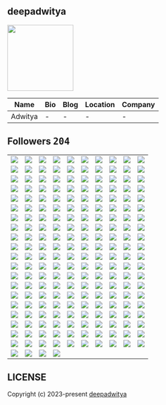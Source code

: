 ## deepadwitya
<img src="https://avatars.githubusercontent.com/u/89625446?v=4" width="150" />

| Name | Bio | Blog | Location | Company |
| -- | -- | -- | -- | -- |
| Adwitya | - | - | - | - |

## Followers <kbd>204</kbd>

<table width="100%">
  <tr width='100%'><td width='10%' align='center'><a href='https://github.com/kenjinote'><img src='https://avatars.githubusercontent.com/u/2605401?v=4' /></a></td><td width='10%' align='center'><a href='https://github.com/Sawi78112'><img src='https://avatars.githubusercontent.com/u/4213074?v=4' /></a></td><td width='10%' align='center'><a href='https://github.com/billyfischbach'><img src='https://avatars.githubusercontent.com/u/5067515?v=4' /></a></td><td width='10%' align='center'><a href='https://github.com/eva57gr'><img src='https://avatars.githubusercontent.com/u/5327231?v=4' /></a></td><td width='10%' align='center'><a href='https://github.com/ccbearyeh'><img src='https://avatars.githubusercontent.com/u/5384439?v=4' /></a></td><td width='10%' align='center'><a href='https://github.com/jjfhwang'><img src='https://avatars.githubusercontent.com/u/5413597?v=4' /></a></td><td width='10%' align='center'><a href='https://github.com/gino2013'><img src='https://avatars.githubusercontent.com/u/5793569?v=4' /></a></td><td width='10%' align='center'><a href='https://github.com/riseansmal'><img src='https://avatars.githubusercontent.com/u/6877737?v=4' /></a></td><td width='10%' align='center'><a href='https://github.com/seehiong'><img src='https://avatars.githubusercontent.com/u/6965893?v=4' /></a></td><td width='10%' align='center'><a href='https://github.com/topsecretagent007'><img src='https://avatars.githubusercontent.com/u/7397803?v=4' /></a></td></tr><tr width='100%'><td width='10%' align='center'><a href='https://github.com/KylerCondran'><img src='https://avatars.githubusercontent.com/u/7399939?v=4' /></a></td><td width='10%' align='center'><a href='https://github.com/onamfc'><img src='https://avatars.githubusercontent.com/u/8187699?v=4' /></a></td><td width='10%' align='center'><a href='https://github.com/murapadev'><img src='https://avatars.githubusercontent.com/u/10557163?v=4' /></a></td><td width='10%' align='center'><a href='https://github.com/holasoymalva'><img src='https://avatars.githubusercontent.com/u/13058234?v=4' /></a></td><td width='10%' align='center'><a href='https://github.com/dbunt1tled'><img src='https://avatars.githubusercontent.com/u/16355486?v=4' /></a></td><td width='10%' align='center'><a href='https://github.com/IDouble'><img src='https://avatars.githubusercontent.com/u/18186995?v=4' /></a></td><td width='10%' align='center'><a href='https://github.com/Fadhaa'><img src='https://avatars.githubusercontent.com/u/18240431?v=4' /></a></td><td width='10%' align='center'><a href='https://github.com/jackccrawford'><img src='https://avatars.githubusercontent.com/u/18580445?v=4' /></a></td><td width='10%' align='center'><a href='https://github.com/djvelimir'><img src='https://avatars.githubusercontent.com/u/20823832?v=4' /></a></td><td width='10%' align='center'><a href='https://github.com/danielmrtnvc'><img src='https://avatars.githubusercontent.com/u/23488585?v=4' /></a></td></tr><tr width='100%'><td width='10%' align='center'><a href='https://github.com/ChariotRed'><img src='https://avatars.githubusercontent.com/u/25374213?v=4' /></a></td><td width='10%' align='center'><a href='https://github.com/visualGravitySense'><img src='https://avatars.githubusercontent.com/u/26278690?v=4' /></a></td><td width='10%' align='center'><a href='https://github.com/sungeer'><img src='https://avatars.githubusercontent.com/u/26924670?v=4' /></a></td><td width='10%' align='center'><a href='https://github.com/jelspace'><img src='https://avatars.githubusercontent.com/u/27209430?v=4' /></a></td><td width='10%' align='center'><a href='https://github.com/Benjamin-cup'><img src='https://avatars.githubusercontent.com/u/33036584?v=4' /></a></td><td width='10%' align='center'><a href='https://github.com/cashblaze129'><img src='https://avatars.githubusercontent.com/u/33608400?v=4' /></a></td><td width='10%' align='center'><a href='https://github.com/Ideal-Softer'><img src='https://avatars.githubusercontent.com/u/36896525?v=4' /></a></td><td width='10%' align='center'><a href='https://github.com/Landon153'><img src='https://avatars.githubusercontent.com/u/43365714?v=4' /></a></td><td width='10%' align='center'><a href='https://github.com/standardgalactic'><img src='https://avatars.githubusercontent.com/u/43516554?v=4' /></a></td><td width='10%' align='center'><a href='https://github.com/sandibrrm'><img src='https://avatars.githubusercontent.com/u/43517564?v=4' /></a></td></tr><tr width='100%'><td width='10%' align='center'><a href='https://github.com/AchrafReyani'><img src='https://avatars.githubusercontent.com/u/43996450?v=4' /></a></td><td width='10%' align='center'><a href='https://github.com/NiniTurner'><img src='https://avatars.githubusercontent.com/u/44910620?v=4' /></a></td><td width='10%' align='center'><a href='https://github.com/nstrmx'><img src='https://avatars.githubusercontent.com/u/45055549?v=4' /></a></td><td width='10%' align='center'><a href='https://github.com/jfullstackdev'><img src='https://avatars.githubusercontent.com/u/47092464?v=4' /></a></td><td width='10%' align='center'><a href='https://github.com/ryo8000'><img src='https://avatars.githubusercontent.com/u/49798519?v=4' /></a></td><td width='10%' align='center'><a href='https://github.com/emmanuelvelmo'><img src='https://avatars.githubusercontent.com/u/51292782?v=4' /></a></td><td width='10%' align='center'><a href='https://github.com/TuRuSkT11'><img src='https://avatars.githubusercontent.com/u/53394750?v=4' /></a></td><td width='10%' align='center'><a href='https://github.com/kelvinMORURI'><img src='https://avatars.githubusercontent.com/u/54265555?v=4' /></a></td><td width='10%' align='center'><a href='https://github.com/cerenyilmazjinx'><img src='https://avatars.githubusercontent.com/u/56936296?v=4' /></a></td><td width='10%' align='center'><a href='https://github.com/tm-0430'><img src='https://avatars.githubusercontent.com/u/57335230?v=4' /></a></td></tr><tr width='100%'><td width='10%' align='center'><a href='https://github.com/bocaletto-luca'><img src='https://avatars.githubusercontent.com/u/58043613?v=4' /></a></td><td width='10%' align='center'><a href='https://github.com/oluiscabral'><img src='https://avatars.githubusercontent.com/u/58452540?v=4' /></a></td><td width='10%' align='center'><a href='https://github.com/alighasemi889'><img src='https://avatars.githubusercontent.com/u/58810370?v=4' /></a></td><td width='10%' align='center'><a href='https://github.com/marcmotta'><img src='https://avatars.githubusercontent.com/u/60157172?v=4' /></a></td><td width='10%' align='center'><a href='https://github.com/hosseinghDev'><img src='https://avatars.githubusercontent.com/u/60262273?v=4' /></a></td><td width='10%' align='center'><a href='https://github.com/gary111868'><img src='https://avatars.githubusercontent.com/u/62193371?v=4' /></a></td><td width='10%' align='center'><a href='https://github.com/QOZU'><img src='https://avatars.githubusercontent.com/u/64510789?v=4' /></a></td><td width='10%' align='center'><a href='https://github.com/hajigur69'><img src='https://avatars.githubusercontent.com/u/66867581?v=4' /></a></td><td width='10%' align='center'><a href='https://github.com/VictoriaCabirta'><img src='https://avatars.githubusercontent.com/u/67331250?v=4' /></a></td><td width='10%' align='center'><a href='https://github.com/ewhu'><img src='https://avatars.githubusercontent.com/u/71063216?v=4' /></a></td></tr><tr width='100%'><td width='10%' align='center'><a href='https://github.com/manmohanhunjan'><img src='https://avatars.githubusercontent.com/u/71703296?v=4' /></a></td><td width='10%' align='center'><a href='https://github.com/JohnMwendwa'><img src='https://avatars.githubusercontent.com/u/72663882?v=4' /></a></td><td width='10%' align='center'><a href='https://github.com/Zack4DEV'><img src='https://avatars.githubusercontent.com/u/73597675?v=4' /></a></td><td width='10%' align='center'><a href='https://github.com/xgek'><img src='https://avatars.githubusercontent.com/u/73622401?v=4' /></a></td><td width='10%' align='center'><a href='https://github.com/mbitujames'><img src='https://avatars.githubusercontent.com/u/78168933?v=4' /></a></td><td width='10%' align='center'><a href='https://github.com/helallao'><img src='https://avatars.githubusercontent.com/u/78656003?v=4' /></a></td><td width='10%' align='center'><a href='https://github.com/thisalireza'><img src='https://avatars.githubusercontent.com/u/81307350?v=4' /></a></td><td width='10%' align='center'><a href='https://github.com/Raquel-Fernandez'><img src='https://avatars.githubusercontent.com/u/81975272?v=4' /></a></td><td width='10%' align='center'><a href='https://github.com/otsupom'><img src='https://avatars.githubusercontent.com/u/86154133?v=4' /></a></td><td width='10%' align='center'><a href='https://github.com/AmirulAndalib'><img src='https://avatars.githubusercontent.com/u/86344856?v=4' /></a></td></tr><tr width='100%'><td width='10%' align='center'><a href='https://github.com/seckinyasar'><img src='https://avatars.githubusercontent.com/u/86570205?v=4' /></a></td><td width='10%' align='center'><a href='https://github.com/Shinbatsu'><img src='https://avatars.githubusercontent.com/u/87991929?v=4' /></a></td><td width='10%' align='center'><a href='https://github.com/huytg1007'><img src='https://avatars.githubusercontent.com/u/88336473?v=4' /></a></td><td width='10%' align='center'><a href='https://github.com/mg-e'><img src='https://avatars.githubusercontent.com/u/89415673?v=4' /></a></td><td width='10%' align='center'><a href='https://github.com/yuskraft'><img src='https://avatars.githubusercontent.com/u/89844466?v=4' /></a></td><td width='10%' align='center'><a href='https://github.com/AbdullahRashid133'><img src='https://avatars.githubusercontent.com/u/89905186?v=4' /></a></td><td width='10%' align='center'><a href='https://github.com/Cre4T3Tiv3'><img src='https://avatars.githubusercontent.com/u/90336421?v=4' /></a></td><td width='10%' align='center'><a href='https://github.com/Davidevlops'><img src='https://avatars.githubusercontent.com/u/91037972?v=4' /></a></td><td width='10%' align='center'><a href='https://github.com/ezozu'><img src='https://avatars.githubusercontent.com/u/91341753?v=4' /></a></td><td width='10%' align='center'><a href='https://github.com/v-mv'><img src='https://avatars.githubusercontent.com/u/91957475?v=4' /></a></td></tr><tr width='100%'><td width='10%' align='center'><a href='https://github.com/iam-harshsoni'><img src='https://avatars.githubusercontent.com/u/95012191?v=4' /></a></td><td width='10%' align='center'><a href='https://github.com/Yadavanurag13'><img src='https://avatars.githubusercontent.com/u/95437051?v=4' /></a></td><td width='10%' align='center'><a href='https://github.com/george0st'><img src='https://avatars.githubusercontent.com/u/95856749?v=4' /></a></td><td width='10%' align='center'><a href='https://github.com/ludo53'><img src='https://avatars.githubusercontent.com/u/97764715?v=4' /></a></td><td width='10%' align='center'><a href='https://github.com/heinodendal'><img src='https://avatars.githubusercontent.com/u/98295046?v=4' /></a></td><td width='10%' align='center'><a href='https://github.com/Shahir-47'><img src='https://avatars.githubusercontent.com/u/98346408?v=4' /></a></td><td width='10%' align='center'><a href='https://github.com/christian-schw'><img src='https://avatars.githubusercontent.com/u/100429187?v=4' /></a></td><td width='10%' align='center'><a href='https://github.com/oluoko'><img src='https://avatars.githubusercontent.com/u/101041804?v=4' /></a></td><td width='10%' align='center'><a href='https://github.com/Coralnws'><img src='https://avatars.githubusercontent.com/u/101916048?v=4' /></a></td><td width='10%' align='center'><a href='https://github.com/md-rifatkhan'><img src='https://avatars.githubusercontent.com/u/102645154?v=4' /></a></td></tr><tr width='100%'><td width='10%' align='center'><a href='https://github.com/m-bwela'><img src='https://avatars.githubusercontent.com/u/103028236?v=4' /></a></td><td width='10%' align='center'><a href='https://github.com/bert093'><img src='https://avatars.githubusercontent.com/u/103609643?v=4' /></a></td><td width='10%' align='center'><a href='https://github.com/General-MP'><img src='https://avatars.githubusercontent.com/u/103930078?v=4' /></a></td><td width='10%' align='center'><a href='https://github.com/nimakian'><img src='https://avatars.githubusercontent.com/u/106957401?v=4' /></a></td><td width='10%' align='center'><a href='https://github.com/devimccallion'><img src='https://avatars.githubusercontent.com/u/109635993?v=4' /></a></td><td width='10%' align='center'><a href='https://github.com/Nagdy8888'><img src='https://avatars.githubusercontent.com/u/111529534?v=4' /></a></td><td width='10%' align='center'><a href='https://github.com/DIMFLIX'><img src='https://avatars.githubusercontent.com/u/112165977?v=4' /></a></td><td width='10%' align='center'><a href='https://github.com/EminHaziyev'><img src='https://avatars.githubusercontent.com/u/113848558?v=4' /></a></td><td width='10%' align='center'><a href='https://github.com/bhza'><img src='https://avatars.githubusercontent.com/u/114709419?v=4' /></a></td><td width='10%' align='center'><a href='https://github.com/COSSAVVU'><img src='https://avatars.githubusercontent.com/u/115111295?v=4' /></a></td></tr><tr width='100%'><td width='10%' align='center'><a href='https://github.com/laurindoisaac'><img src='https://avatars.githubusercontent.com/u/116688165?v=4' /></a></td><td width='10%' align='center'><a href='https://github.com/NicolasVegaQ'><img src='https://avatars.githubusercontent.com/u/116695317?v=4' /></a></td><td width='10%' align='center'><a href='https://github.com/germainelee'><img src='https://avatars.githubusercontent.com/u/118464031?v=4' /></a></td><td width='10%' align='center'><a href='https://github.com/cepseu1'><img src='https://avatars.githubusercontent.com/u/118836783?v=4' /></a></td><td width='10%' align='center'><a href='https://github.com/Nirkrolm72650'><img src='https://avatars.githubusercontent.com/u/119167054?v=4' /></a></td><td width='10%' align='center'><a href='https://github.com/RezaBehnoud'><img src='https://avatars.githubusercontent.com/u/119262375?v=4' /></a></td><td width='10%' align='center'><a href='https://github.com/AymaneMehdi'><img src='https://avatars.githubusercontent.com/u/119676798?v=4' /></a></td><td width='10%' align='center'><a href='https://github.com/FHajid'><img src='https://avatars.githubusercontent.com/u/120089837?v=4' /></a></td><td width='10%' align='center'><a href='https://github.com/DavoudMolaei'><img src='https://avatars.githubusercontent.com/u/121189075?v=4' /></a></td><td width='10%' align='center'><a href='https://github.com/Kirito9910'><img src='https://avatars.githubusercontent.com/u/121258433?v=4' /></a></td></tr><tr width='100%'><td width='10%' align='center'><a href='https://github.com/tubakhxn'><img src='https://avatars.githubusercontent.com/u/122105012?v=4' /></a></td><td width='10%' align='center'><a href='https://github.com/K1rsN7'><img src='https://avatars.githubusercontent.com/u/123446875?v=4' /></a></td><td width='10%' align='center'><a href='https://github.com/MwitiPeter'><img src='https://avatars.githubusercontent.com/u/124337409?v=4' /></a></td><td width='10%' align='center'><a href='https://github.com/RafalW3bCraft'><img src='https://avatars.githubusercontent.com/u/126445142?v=4' /></a></td><td width='10%' align='center'><a href='https://github.com/GitXpresso'><img src='https://avatars.githubusercontent.com/u/126926699?v=4' /></a></td><td width='10%' align='center'><a href='https://github.com/phntmzn'><img src='https://avatars.githubusercontent.com/u/126989297?v=4' /></a></td><td width='10%' align='center'><a href='https://github.com/LINDEX171'><img src='https://avatars.githubusercontent.com/u/129359610?v=4' /></a></td><td width='10%' align='center'><a href='https://github.com/otaviossousa'><img src='https://avatars.githubusercontent.com/u/130789571?v=4' /></a></td><td width='10%' align='center'><a href='https://github.com/Abdellahsyani'><img src='https://avatars.githubusercontent.com/u/133210126?v=4' /></a></td><td width='10%' align='center'><a href='https://github.com/Willie169'><img src='https://avatars.githubusercontent.com/u/133617026?v=4' /></a></td></tr><tr width='100%'><td width='10%' align='center'><a href='https://github.com/Kei-K23'><img src='https://avatars.githubusercontent.com/u/134714087?v=4' /></a></td><td width='10%' align='center'><a href='https://github.com/Thapakon-thai'><img src='https://avatars.githubusercontent.com/u/134791817?v=4' /></a></td><td width='10%' align='center'><a href='https://github.com/Laqrabti'><img src='https://avatars.githubusercontent.com/u/137748143?v=4' /></a></td><td width='10%' align='center'><a href='https://github.com/Accercle'><img src='https://avatars.githubusercontent.com/u/138025980?v=4' /></a></td><td width='10%' align='center'><a href='https://github.com/Emmanuel-75'><img src='https://avatars.githubusercontent.com/u/138172078?v=4' /></a></td><td width='10%' align='center'><a href='https://github.com/N1TEB0I'><img src='https://avatars.githubusercontent.com/u/138403094?v=4' /></a></td><td width='10%' align='center'><a href='https://github.com/AhmadTigress'><img src='https://avatars.githubusercontent.com/u/139285648?v=4' /></a></td><td width='10%' align='center'><a href='https://github.com/EduardoDosSantosFerreira'><img src='https://avatars.githubusercontent.com/u/139907452?v=4' /></a></td><td width='10%' align='center'><a href='https://github.com/B2Kumar03'><img src='https://avatars.githubusercontent.com/u/140134657?v=4' /></a></td><td width='10%' align='center'><a href='https://github.com/AmirPeyravan'><img src='https://avatars.githubusercontent.com/u/141130613?v=4' /></a></td></tr><tr width='100%'><td width='10%' align='center'><a href='https://github.com/vortexory'><img src='https://avatars.githubusercontent.com/u/141608593?v=4' /></a></td><td width='10%' align='center'><a href='https://github.com/Hotchapu13'><img src='https://avatars.githubusercontent.com/u/144183939?v=4' /></a></td><td width='10%' align='center'><a href='https://github.com/marichu-kt'><img src='https://avatars.githubusercontent.com/u/145447256?v=4' /></a></td><td width='10%' align='center'><a href='https://github.com/KartofelnKatze'><img src='https://avatars.githubusercontent.com/u/145869394?v=4' /></a></td><td width='10%' align='center'><a href='https://github.com/codewithdhruba01'><img src='https://avatars.githubusercontent.com/u/146111647?v=4' /></a></td><td width='10%' align='center'><a href='https://github.com/ParhamPK03'><img src='https://avatars.githubusercontent.com/u/146434435?v=4' /></a></td><td width='10%' align='center'><a href='https://github.com/bravonokoth'><img src='https://avatars.githubusercontent.com/u/147088472?v=4' /></a></td><td width='10%' align='center'><a href='https://github.com/Nutrijelly'><img src='https://avatars.githubusercontent.com/u/149292645?v=4' /></a></td><td width='10%' align='center'><a href='https://github.com/jatin0670'><img src='https://avatars.githubusercontent.com/u/150318219?v=4' /></a></td><td width='10%' align='center'><a href='https://github.com/abderrahmane-laourf'><img src='https://avatars.githubusercontent.com/u/152749612?v=4' /></a></td></tr><tr width='100%'><td width='10%' align='center'><a href='https://github.com/sevenjunebaby'><img src='https://avatars.githubusercontent.com/u/157961276?v=4' /></a></td><td width='10%' align='center'><a href='https://github.com/Yosefm17'><img src='https://avatars.githubusercontent.com/u/161704496?v=4' /></a></td><td width='10%' align='center'><a href='https://github.com/thelabmde'><img src='https://avatars.githubusercontent.com/u/161765219?v=4' /></a></td><td width='10%' align='center'><a href='https://github.com/bayisagit'><img src='https://avatars.githubusercontent.com/u/162313260?v=4' /></a></td><td width='10%' align='center'><a href='https://github.com/BhagwaniVishi'><img src='https://avatars.githubusercontent.com/u/162348077?v=4' /></a></td><td width='10%' align='center'><a href='https://github.com/yyle88'><img src='https://avatars.githubusercontent.com/u/162403837?v=4' /></a></td><td width='10%' align='center'><a href='https://github.com/0joseDark'><img src='https://avatars.githubusercontent.com/u/162716366?v=4' /></a></td><td width='10%' align='center'><a href='https://github.com/nwrabz'><img src='https://avatars.githubusercontent.com/u/162750257?v=4' /></a></td><td width='10%' align='center'><a href='https://github.com/HARRY5D'><img src='https://avatars.githubusercontent.com/u/163107332?v=4' /></a></td><td width='10%' align='center'><a href='https://github.com/aridepai17'><img src='https://avatars.githubusercontent.com/u/163564671?v=4' /></a></td></tr><tr width='100%'><td width='10%' align='center'><a href='https://github.com/Mohsen-malekifard'><img src='https://avatars.githubusercontent.com/u/163771330?v=4' /></a></td><td width='10%' align='center'><a href='https://github.com/PlusUltraCode'><img src='https://avatars.githubusercontent.com/u/164465431?v=4' /></a></td><td width='10%' align='center'><a href='https://github.com/LWG13'><img src='https://avatars.githubusercontent.com/u/164619164?v=4' /></a></td><td width='10%' align='center'><a href='https://github.com/bhagyeshsp'><img src='https://avatars.githubusercontent.com/u/165566941?v=4' /></a></td><td width='10%' align='center'><a href='https://github.com/Brandon-CODE-SVG'><img src='https://avatars.githubusercontent.com/u/172068640?v=4' /></a></td><td width='10%' align='center'><a href='https://github.com/iisavzxie'><img src='https://avatars.githubusercontent.com/u/172165024?v=4' /></a></td><td width='10%' align='center'><a href='https://github.com/raufurislam'><img src='https://avatars.githubusercontent.com/u/174232996?v=4' /></a></td><td width='10%' align='center'><a href='https://github.com/JawherKl'><img src='https://avatars.githubusercontent.com/u/174592810?v=4' /></a></td><td width='10%' align='center'><a href='https://github.com/freakysixsiege'><img src='https://avatars.githubusercontent.com/u/174766672?v=4' /></a></td><td width='10%' align='center'><a href='https://github.com/Keshav-tech31'><img src='https://avatars.githubusercontent.com/u/175376260?v=4' /></a></td></tr><tr width='100%'><td width='10%' align='center'><a href='https://github.com/aannuuujj'><img src='https://avatars.githubusercontent.com/u/175406785?v=4' /></a></td><td width='10%' align='center'><a href='https://github.com/Thesmitmungara'><img src='https://avatars.githubusercontent.com/u/177387669?v=4' /></a></td><td width='10%' align='center'><a href='https://github.com/MarcoA-Pozol'><img src='https://avatars.githubusercontent.com/u/178321931?v=4' /></a></td><td width='10%' align='center'><a href='https://github.com/Govindgurjar930'><img src='https://avatars.githubusercontent.com/u/180566992?v=4' /></a></td><td width='10%' align='center'><a href='https://github.com/Felix-Web-Dev'><img src='https://avatars.githubusercontent.com/u/180760153?v=4' /></a></td><td width='10%' align='center'><a href='https://github.com/JOELNATHAN544'><img src='https://avatars.githubusercontent.com/u/180976964?v=4' /></a></td><td width='10%' align='center'><a href='https://github.com/mi6paulino'><img src='https://avatars.githubusercontent.com/u/181088958?v=4' /></a></td><td width='10%' align='center'><a href='https://github.com/chirsdav'><img src='https://avatars.githubusercontent.com/u/181616529?v=4' /></a></td><td width='10%' align='center'><a href='https://github.com/pouryaPKGit'><img src='https://avatars.githubusercontent.com/u/182088688?v=4' /></a></td><td width='10%' align='center'><a href='https://github.com/Nahid837'><img src='https://avatars.githubusercontent.com/u/182810921?v=4' /></a></td></tr><tr width='100%'><td width='10%' align='center'><a href='https://github.com/MllRAGE'><img src='https://avatars.githubusercontent.com/u/183800653?v=4' /></a></td><td width='10%' align='center'><a href='https://github.com/1JosephR'><img src='https://avatars.githubusercontent.com/u/185217691?v=4' /></a></td><td width='10%' align='center'><a href='https://github.com/Theusalmd'><img src='https://avatars.githubusercontent.com/u/185742163?v=4' /></a></td><td width='10%' align='center'><a href='https://github.com/MdShawonForazi'><img src='https://avatars.githubusercontent.com/u/185961339?v=4' /></a></td><td width='10%' align='center'><a href='https://github.com/Sudoharry'><img src='https://avatars.githubusercontent.com/u/186198845?v=4' /></a></td><td width='10%' align='center'><a href='https://github.com/DezNyuh'><img src='https://avatars.githubusercontent.com/u/186508113?v=4' /></a></td><td width='10%' align='center'><a href='https://github.com/Dennis-J-Carroll'><img src='https://avatars.githubusercontent.com/u/187203788?v=4' /></a></td><td width='10%' align='center'><a href='https://github.com/Cyborn-Cshot'><img src='https://avatars.githubusercontent.com/u/187529915?v=4' /></a></td><td width='10%' align='center'><a href='https://github.com/rezaaghaei6'><img src='https://avatars.githubusercontent.com/u/187611333?v=4' /></a></td><td width='10%' align='center'><a href='https://github.com/Unfathomable-08'><img src='https://avatars.githubusercontent.com/u/188040617?v=4' /></a></td></tr><tr width='100%'><td width='10%' align='center'><a href='https://github.com/Dragon0513'><img src='https://avatars.githubusercontent.com/u/188321768?v=4' /></a></td><td width='10%' align='center'><a href='https://github.com/itsokayyybro'><img src='https://avatars.githubusercontent.com/u/188339131?v=4' /></a></td><td width='10%' align='center'><a href='https://github.com/alisongbs'><img src='https://avatars.githubusercontent.com/u/188419195?v=4' /></a></td><td width='10%' align='center'><a href='https://github.com/zerod0t'><img src='https://avatars.githubusercontent.com/u/188635472?v=4' /></a></td><td width='10%' align='center'><a href='https://github.com/Zeini-23025'><img src='https://avatars.githubusercontent.com/u/191736460?v=4' /></a></td><td width='10%' align='center'><a href='https://github.com/siddhantshukla108'><img src='https://avatars.githubusercontent.com/u/191824558?v=4' /></a></td><td width='10%' align='center'><a href='https://github.com/MuratKomurcu1'><img src='https://avatars.githubusercontent.com/u/192537423?v=4' /></a></td><td width='10%' align='center'><a href='https://github.com/LinuxJS'><img src='https://avatars.githubusercontent.com/u/193270912?v=4' /></a></td><td width='10%' align='center'><a href='https://github.com/cg98020455'><img src='https://avatars.githubusercontent.com/u/196563348?v=4' /></a></td><td width='10%' align='center'><a href='https://github.com/howls-moving-castle'><img src='https://avatars.githubusercontent.com/u/197007866?v=4' /></a></td></tr><tr width='100%'><td width='10%' align='center'><a href='https://github.com/techEdge3030'><img src='https://avatars.githubusercontent.com/u/198786079?v=4' /></a></td><td width='10%' align='center'><a href='https://github.com/MohamedAhmed-SUT'><img src='https://avatars.githubusercontent.com/u/200943539?v=4' /></a></td><td width='10%' align='center'><a href='https://github.com/skyworth-web'><img src='https://avatars.githubusercontent.com/u/201231771?v=4' /></a></td><td width='10%' align='center'><a href='https://github.com/d3v1sh'><img src='https://avatars.githubusercontent.com/u/206030926?v=4' /></a></td><td width='10%' align='center'><a href='https://github.com/yosuke-kuroki'><img src='https://avatars.githubusercontent.com/u/206260453?v=4' /></a></td><td width='10%' align='center'><a href='https://github.com/nelbetancur'><img src='https://avatars.githubusercontent.com/u/207216445?v=4' /></a></td><td width='10%' align='center'><a href='https://github.com/Cboy220'><img src='https://avatars.githubusercontent.com/u/208152663?v=4' /></a></td><td width='10%' align='center'><a href='https://github.com/Miny662'><img src='https://avatars.githubusercontent.com/u/208181089?v=4' /></a></td><td width='10%' align='center'><a href='https://github.com/BitMorphX'><img src='https://avatars.githubusercontent.com/u/209542916?v=4' /></a></td><td width='10%' align='center'><a href='https://github.com/Ayintoya'><img src='https://avatars.githubusercontent.com/u/209576709?v=4' /></a></td></tr><tr width='100%'><td width='10%' align='center'><a href='https://github.com/Lyne6666'><img src='https://avatars.githubusercontent.com/u/210183111?v=4' /></a></td><td width='10%' align='center'><a href='https://github.com/nafiul-afk'><img src='https://avatars.githubusercontent.com/u/210251627?v=4' /></a></td><td width='10%' align='center'><a href='https://github.com/RlCK-SANCHEZ'><img src='https://avatars.githubusercontent.com/u/211082699?v=4' /></a></td><td width='10%' align='center'><a href='https://github.com/NOUHABL'><img src='https://avatars.githubusercontent.com/u/213374654?v=4' /></a></td><td width='10%' align='center'><a href='https://github.com/rosem-coder'><img src='https://avatars.githubusercontent.com/u/215123728?v=4' /></a></td><td width='10%' align='center'><a href='https://github.com/XO-Roham'><img src='https://avatars.githubusercontent.com/u/215386857?v=4' /></a></td><td width='10%' align='center'><a href='https://github.com/islajr01'><img src='https://avatars.githubusercontent.com/u/215477071?v=4' /></a></td><td width='10%' align='center'><a href='https://github.com/lucaboca82'><img src='https://avatars.githubusercontent.com/u/215742493?v=4' /></a></td><td width='10%' align='center'><a href='https://github.com/elek80s'><img src='https://avatars.githubusercontent.com/u/216082151?v=4' /></a></td><td width='10%' align='center'><a href='https://github.com/sezindartar'><img src='https://avatars.githubusercontent.com/u/217591458?v=4' /></a></td></tr><tr width='100%'><td width='10%' align='center'><a href='https://github.com/heracodes123'><img src='https://avatars.githubusercontent.com/u/218037790?v=4' /></a></td><td width='10%' align='center'><a href='https://github.com/RALSEl'><img src='https://avatars.githubusercontent.com/u/218372203?v=4' /></a></td><td width='10%' align='center'><a href='https://github.com/uhsr'><img src='https://avatars.githubusercontent.com/u/220242888?v=4' /></a></td><td width='10%' align='center'><a href='https://github.com/S-raky'><img src='https://avatars.githubusercontent.com/u/220777032?v=4' /></a></td>
</table>

## LICENSE
Copyright (c) 2023-present [deepadwitya](https://github.com/deepadwitya)
